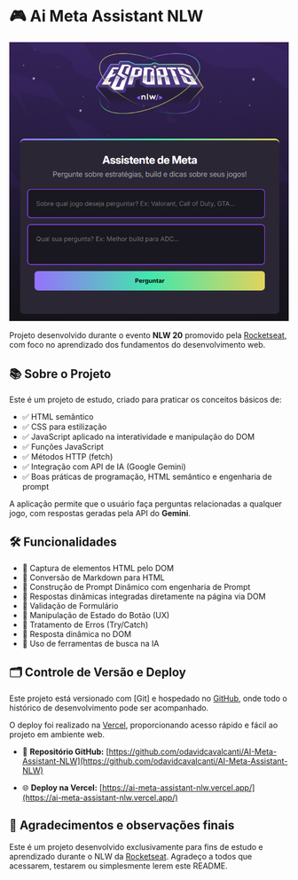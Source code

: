 # 🎮 Ai Meta Assistant NLW

<img src="./assets/NLW Agents.png">

Projeto desenvolvido durante o evento **NLW 20** promovido pela [Rocketseat](https://www.rocketseat.com.br/), com foco no aprendizado dos fundamentos do desenvolvimento web.

## 📚 Sobre o Projeto

Este é um projeto de estudo, criado para praticar os conceitos básicos de:
- ✅ HTML semântico
- ✅ CSS para estilização
- ✅ JavaScript aplicado na interatividade e manipulação do DOM
- ✅ Funções JavaScript
- ✅ Métodos HTTP (fetch)
- ✅ Integração com API de IA (Google Gemini)
- ✅ Boas práticas de programação, HTML semântico e engenharia de prompt

A aplicação permite que o usuário faça perguntas relacionadas a qualquer jogo, com respostas geradas pela API do **Gemini**.

## 🛠️ Funcionalidades

- 🔹 Captura de elementos HTML pelo DOM
- 🔹 Conversão de Markdown para HTML
- 🔹 Construção de Prompt Dinâmico com engenharia de Prompt
- 🔹 Respostas dinâmicas integradas diretamente na página via DOM
- 🔹 Validação de Formulário
- 🔹 Manipulação de Estado do Botão (UX)
- 🔹 Tratamento de Erros (Try/Catch)
- 🔹 Resposta dinâmica no DOM
- 🔹 Uso de ferramentas de busca na IA

## 🗂️ Controle de Versão e Deploy

Este projeto está versionado com [Git] e hospedado no [GitHub](https://github.com/deeolic/AI-Meta-Assistant-NLW), onde todo o histórico de desenvolvimento pode ser acompanhado.

O deploy foi realizado na [Vercel](https://ai-meta-assistant-nlw.vercel.app/), proporcionando acesso rápido e fácil ao projeto em ambiente web.

- 🔗 **Repositório GitHub:** [https://github.com/odavidcavalcanti/AI-Meta-Assistant-NLW](https://github.com/odavidcavalcanti/AI-Meta-Assistant-NLW)

- 🌐 **Deploy na Vercel:** [https://ai-meta-assistant-nlw.vercel.app/](https://ai-meta-assistant-nlw.vercel.app/)

## 💬 Agradecimentos e observações finais

Este é um projeto desenvolvido exclusivamente para fins de estudo e aprendizado durante o NLW da [Rocketseat](https://rocketseat.com.br/).
 Agradeço a todos que acessarem, testarem ou simplesmente lerem este README. 
